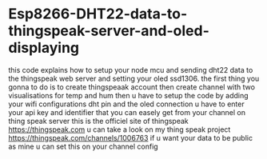 # Esp8266-DHT22-data-to-thingspeak-server-and-oled-displaying
this code explains how to setup your node mcu and sending dht22 data to the thingspeak web server and setting your oled ssd1306. 
the first thing you gonna to do is to create thingspeaak account then create channel with two visualisations for temp and hum
then u have to setup the code by adding your wifi configurations dht pin and the oled connection
u have to enter your api key and identifier that you can easely get from your channel on thing speak server
this is the officiel site of thingspeak https://thingspeak.com
u can take a look on my thing speak project https://thingspeak.com/channels/1006763
if u want your data to be public as mine u can set this on your channel config
